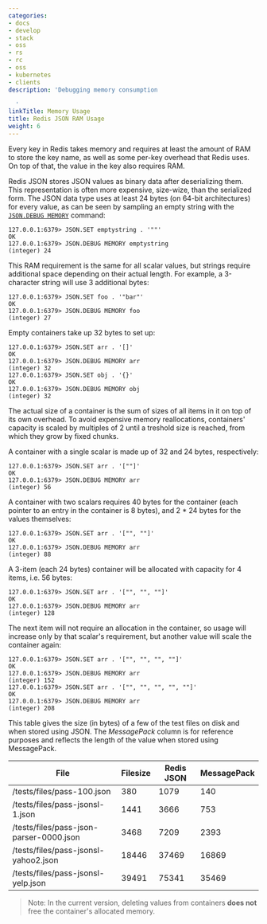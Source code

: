 ```yaml
---
categories:
- docs
- develop
- stack
- oss
- rs
- rc
- oss
- kubernetes
- clients
description: 'Debugging memory consumption

  '
linkTitle: Memory Usage
title: Redis JSON RAM Usage
weight: 6
---
```


Every key in Redis takes memory and requires at least the amount of RAM to store the key name, as
well as some per-key overhead that Redis uses. On top of that, the value in the key also requires
RAM.

Redis JSON stores JSON values as binary data after deserializing them. This representation is often more
expensive, size-wize, than the serialized form. The JSON data type uses at least 24 bytes (on
64-bit architectures) for every value, as can be seen by sampling an empty string with the
[`JSON.DEBUG MEMORY`](/commands/json.debug-memory) command:

```
127.0.0.1:6379> JSON.SET emptystring . '""'
OK
127.0.0.1:6379> JSON.DEBUG MEMORY emptystring
(integer) 24
```

This RAM requirement is the same for all scalar values, but strings require additional space
depending on their actual length. For example, a 3-character string will use 3 additional bytes:

```
127.0.0.1:6379> JSON.SET foo . '"bar"'
OK
127.0.0.1:6379> JSON.DEBUG MEMORY foo
(integer) 27
```

Empty containers take up 32 bytes to set up:

```
127.0.0.1:6379> JSON.SET arr . '[]'
OK
127.0.0.1:6379> JSON.DEBUG MEMORY arr
(integer) 32
127.0.0.1:6379> JSON.SET obj . '{}'
OK
127.0.0.1:6379> JSON.DEBUG MEMORY obj
(integer) 32
```

The actual size of a container is the sum of sizes of all items in it on top of its own
overhead. To avoid expensive memory reallocations, containers' capacity is scaled by multiples of 2
until a treshold size is reached, from which they grow by fixed chunks.

A container with a single scalar is made up of 32 and 24 bytes, respectively:
```
127.0.0.1:6379> JSON.SET arr . '[""]'
OK
127.0.0.1:6379> JSON.DEBUG MEMORY arr
(integer) 56
```

A container with two scalars requires 40 bytes for the container (each pointer to an entry in the
container is 8 bytes), and 2 * 24 bytes for the values themselves:
```
127.0.0.1:6379> JSON.SET arr . '["", ""]'
OK
127.0.0.1:6379> JSON.DEBUG MEMORY arr
(integer) 88
```

A 3-item (each 24 bytes) container will be allocated with capacity for 4 items, i.e. 56 bytes:

```
127.0.0.1:6379> JSON.SET arr . '["", "", ""]'
OK
127.0.0.1:6379> JSON.DEBUG MEMORY arr
(integer) 128
```

The next item will not require an allocation in the container, so usage will increase only by that
scalar's requirement, but another value will scale the container again:

```
127.0.0.1:6379> JSON.SET arr . '["", "", "", ""]'
OK
127.0.0.1:6379> JSON.DEBUG MEMORY arr
(integer) 152
127.0.0.1:6379> JSON.SET arr . '["", "", "", "", ""]'
OK
127.0.0.1:6379> JSON.DEBUG MEMORY arr
(integer) 208
```

This table gives the size (in bytes) of a few of the test files on disk and when stored using
JSON. The _MessagePack_ column is for reference purposes and reflects the length of the value
when stored using MessagePack.

| File                                   | Filesize  | Redis JSON | MessagePack |
| -------------------------------------- | --------- | ------ | ----------- |
| /tests/files/pass-100.json              | 380       | 1079   | 140         |
| /tests/files/pass-jsonsl-1.json         | 1441      | 3666   | 753         |
| /tests/files/pass-json-parser-0000.json | 3468      | 7209   | 2393        |
| /tests/files/pass-jsonsl-yahoo2.json    | 18446     | 37469  | 16869       |
| /tests/files/pass-jsonsl-yelp.json      | 39491     | 75341  | 35469       |

> Note: In the current version, deleting values from containers **does not** free the container's
allocated memory.

